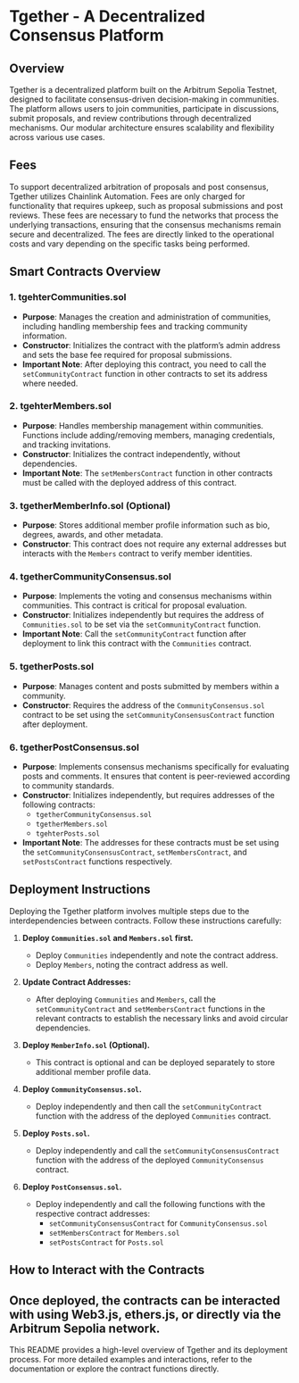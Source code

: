 # Tgether - A Decentralized Consensus Platform

## Overview

Tgether is a decentralized platform built on the Arbitrum Sepolia Testnet, designed to facilitate consensus-driven decision-making in communities. The platform allows users to join communities, participate in discussions, submit proposals, and review contributions through decentralized mechanisms. Our modular architecture ensures scalability and flexibility across various use cases.

## Fees

To support decentralized arbitration of proposals and post consensus, Tgether utilizes Chainlink Automation. Fees are only charged for functionality that requires upkeep, such as proposal submissions and post reviews. These fees are necessary to fund the networks that process the underlying transactions, ensuring that the consensus mechanisms remain secure and decentralized. The fees are directly linked to the operational costs and vary depending on the specific tasks being performed.

## Smart Contracts Overview

### 1. **tgehterCommunities.sol**
   - **Purpose**: Manages the creation and administration of communities, including handling membership fees and tracking community information.
   - **Constructor**: Initializes the contract with the platform’s admin address and sets the base fee required for proposal submissions.
   - **Important Note**: After deploying this contract, you need to call the `setCommunityContract` function in other contracts to set its address where needed.

### 2. **tgehterMembers.sol**
   - **Purpose**: Handles membership management within communities. Functions include adding/removing members, managing credentials, and tracking invitations.
   - **Constructor**: Initializes the contract independently, without dependencies.
   - **Important Note**: The `setMembersContract` function in other contracts must be called with the deployed address of this contract.

### 3. **tgetherMemberInfo.sol** (Optional)
   - **Purpose**: Stores additional member profile information such as bio, degrees, awards, and other metadata.
   - **Constructor**: This contract does not require any external addresses but interacts with the `Members` contract to verify member identities.

### 4. **tgetherCommunityConsensus.sol**
   - **Purpose**: Implements the voting and consensus mechanisms within communities. This contract is critical for proposal evaluation.
   - **Constructor**: Initializes independently but requires the address of `Communities.sol` to be set via the `setCommunityContract` function.
   - **Important Note**: Call the `setCommunityContract` function after deployment to link this contract with the `Communities` contract.

### 5. **tgetherPosts.sol**
   - **Purpose**: Manages content and posts submitted by members within a community.
   - **Constructor**: Requires the address of the `CommunityConsensus.sol` contract to be set using the `setCommunityConsensusContract` function after deployment.

### 6. **tgetherPostConsensus.sol**
   - **Purpose**: Implements consensus mechanisms specifically for evaluating posts and comments. It ensures that content is peer-reviewed according to community standards.
   - **Constructor**: Initializes independently, but requires addresses of the following contracts:
     - `tgetherCommunityConsensus.sol`
     - `tgetherMembers.sol`
     - `tgehterPosts.sol`
   - **Important Note**: The addresses for these contracts must be set using the `setCommunityConsensusContract`, `setMembersContract`, and `setPostsContract` functions respectively.

## Deployment Instructions

Deploying the Tgether platform involves multiple steps due to the interdependencies between contracts. Follow these instructions carefully:

1. **Deploy `Communities.sol` and `Members.sol` first.**
   - Deploy `Communities` independently and note the contract address.
   - Deploy `Members`, noting the contract address as well.

2. **Update Contract Addresses:**
   - After deploying `Communities` and `Members`, call the `setCommunityContract` and `setMembersContract` functions in the relevant contracts to establish the necessary links and avoid circular dependencies.

3. **Deploy `MemberInfo.sol` (Optional).**
   - This contract is optional and can be deployed separately to store additional member profile data.

4. **Deploy `CommunityConsensus.sol`.**
   - Deploy independently and then call the `setCommunityContract` function with the address of the deployed `Communities` contract.

5. **Deploy `Posts.sol`.**
   - Deploy independently and call the `setCommunityConsensusContract` function with the address of the deployed `CommunityConsensus` contract.

6. **Deploy `PostConsensus.sol`.**
   - Deploy independently and call the following functions with the respective contract addresses:
     - `setCommunityConsensusContract` for `CommunityConsensus.sol`
     - `setMembersContract` for `Members.sol`
     - `setPostsContract` for `Posts.sol`

## How to Interact with the Contracts

Once deployed, the contracts can be interacted with using Web3.js, ethers.js, or directly via the Arbitrum Sepolia network.
---

This README provides a high-level overview of Tgether and its deployment process. For more detailed examples and interactions, refer to the documentation or explore the contract functions directly.